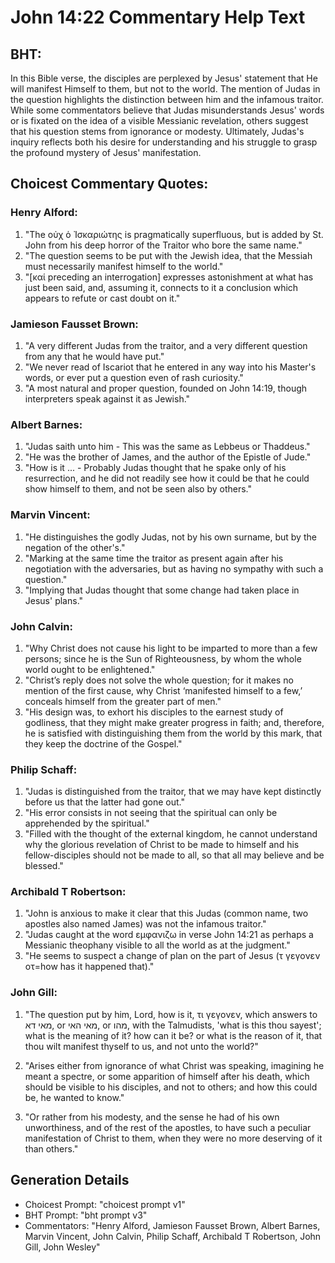 # John 14:22 Commentary Help Text

## BHT:
In this Bible verse, the disciples are perplexed by Jesus' statement that He will manifest Himself to them, but not to the world. The mention of Judas in the question highlights the distinction between him and the infamous traitor. While some commentators believe that Judas misunderstands Jesus' words or is fixated on the idea of a visible Messianic revelation, others suggest that his question stems from ignorance or modesty. Ultimately, Judas's inquiry reflects both his desire for understanding and his struggle to grasp the profound mystery of Jesus' manifestation.

## Choicest Commentary Quotes:
### Henry Alford:
1. "The οὐχ ὁ Ἰσκαριώτης is pragmatically superfluous, but is added by St. John from his deep horror of the Traitor who bore the same name." 
2. "The question seems to be put with the Jewish idea, that the Messiah must necessarily manifest himself to the world."
3. "[καί preceding an interrogation] expresses astonishment at what has just been said, and, assuming it, connects to it a conclusion which appears to refute or cast doubt on it."

### Jamieson Fausset Brown:
1. "A very different Judas from the traitor, and a very different question from any that he would have put."
2. "We never read of Iscariot that he entered in any way into his Master's words, or ever put a question even of rash curiosity."
3. "A most natural and proper question, founded on John 14:19, though interpreters speak against it as Jewish."

### Albert Barnes:
1. "Judas saith unto him - This was the same as Lebbeus or Thaddeus." 
2. "He was the brother of James, and the author of the Epistle of Jude."
3. "How is it ... - Probably Judas thought that he spake only of his resurrection, and he did not readily see how it could be that he could show himself to them, and not be seen also by others."

### Marvin Vincent:
1. "He distinguishes the godly Judas, not by his own surname, but by the negation of the other's." 
2. "Marking at the same time the traitor as present again after his negotiation with the adversaries, but as having no sympathy with such a question."
3. "Implying that Judas thought that some change had taken place in Jesus' plans."

### John Calvin:
1. "Why Christ does not cause his light to be imparted to more than a few persons; since he is the Sun of Righteousness, by whom the whole world ought to be enlightened."
2. "Christ’s reply does not solve the whole question; for it makes no mention of the first cause, why Christ ‘manifested himself to a few,’ conceals himself from the greater part of men."
3. "His design was, to exhort his disciples to the earnest study of godliness, that they might make greater progress in faith; and, therefore, he is satisfied with distinguishing them from the world by this mark, that they keep the doctrine of the Gospel."

### Philip Schaff:
1. "Judas is distinguished from the traitor, that we may have kept distinctly before us that the latter had gone out." 
2. "His error consists in not seeing that the spiritual can only be apprehended by the spiritual." 
3. "Filled with the thought of the external kingdom, he cannot understand why the glorious revelation of Christ to be made to himself and his fellow-disciples should not be made to all, so that all may believe and be blessed."

### Archibald T Robertson:
1. "John is anxious to make it clear that this Judas (common name, two apostles also named James) was not the infamous traitor."
2. "Judas caught at the word εμφανιζω in verse John 14:21 as perhaps a Messianic theophany visible to all the world as at the judgment."
3. "He seems to suspect a change of plan on the part of Jesus (τ γεγονεν οτ=how has it happened that)."

### John Gill:
1. "The question put by him, Lord, how is it, τι γεγονεν, which answers to מאי דא, or מאי האי, or מהו, with the Talmudists, 'what is this thou sayest'; what is the meaning of it? how can it be? or what is the reason of it, that thou wilt manifest thyself to us, and not unto the world?" 

2. "Arises either from ignorance of what Christ was speaking, imagining he meant a spectre, or some apparition of himself after his death, which should be visible to his disciples, and not to others; and how this could be, he wanted to know."

3. "Or rather from his modesty, and the sense he had of his own unworthiness, and of the rest of the apostles, to have such a peculiar manifestation of Christ to them, when they were no more deserving of it than others."


## Generation Details
- Choicest Prompt: "choicest prompt v1"
- BHT Prompt: "bht prompt v3"
- Commentators: "Henry Alford, Jamieson Fausset Brown, Albert Barnes, Marvin Vincent, John Calvin, Philip Schaff, Archibald T Robertson, John Gill, John Wesley"
